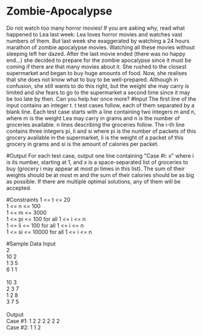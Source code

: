# Zombie-Apocalypse
Do not watch too many horror movies! If you are asking why, read what happened to Lea
last week:
Lea loves horror movies and watches vast numbers of them. But last week she exaggerated
by watching a 24 hours marathon of zombie apocalypse movies. Watching all these movies
without sleeping left her dazed. After the last movie ended (there was no happy end...)
she decided to prepare for the zombie apocalypse since it must be coming if there are
that many movies about it. She rushed to the closest supermarket and began to buy huge
amounts of food.
Now, she realises that she does not know what to buy to be well-prepared. Although in
confusion, she still wants to do this right, but the weight she may carry is limited and she
fears to go to the supermarket a second time since it may be too late by then. Can you
help her once more?
#Input
The first line of the input contains an integer t. t test cases follow, each of them separated
by a blank line.
Each test case starts with a line containing two integers m and n, where m is the weight
Lea may carry in grams and n is the number of groceries available. n lines describing the
groceries follow. The i-th line contains three integers pi, li and si where pi is the number
of packets of this grocery available in the supermarket, li is the weight of a packet of this
grocery in grams and si is the amount of calories per packet.

#Output
For each test case, output one line containing "Case #i: x" where i is its number, starting
at 1, and x is a space-separated list of groceries to buy (grocery i may appear at most pi
times in this list). The sum of their weights should be at most m and the sum of their
calories should be as big as possible. If there are multiple optimal solutions, any of them
will be accepted.

#Constraints
 1 <= t <= 20 <br />
 1 <= n <= 100 <br />
 1 <= m <= 3000 <br />
 1 <= pi <= 100 for all 1 <= i <= n <br />
 1 <= li <= 100 for all 1 <= i <= n <br />
 1 <= si <= 10000 for all 1 <= i <= n <br />
 
#Sample Data
Input <br />
2 <br />
10 2 <br />
1 3 5 <br />
6 1 1 <br />
<br />
10 3 <br />
2 3 7 <br />
1 2 8 <br />
3 7 5 <br />
<br />
Output <br />
Case #1: 1 2 2 2 2 2 2 <br />
Case #2: 1 1 2 <br />
